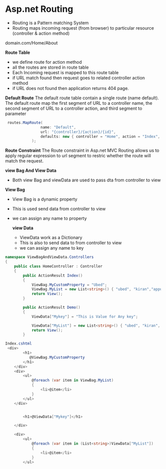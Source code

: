 # Asp.net Routing

- Routing is a Pattern matching System
- Routing maps incoming request (from browser) to particular resource (controller & action method)

domain.com/Home/About<br>

**Route Table**
- we define route for action method
- all the routes are stored in route table
- Each Incoming request is mapped to this route table
- if URL match found then request goes to related controller action method
- if URL does not found then application returns 404 page.

**Default Route**
The default route table contain a single route (name default). The default route map the first segment  of URL to a controller name, the second  segment of URL to a
controller action, and third segment to parameter
```C#
 routes.MapRoute(
                name: "Default",
                url: "{controller}/{action}/{id}",
                defaults: new { controller = "Home", action = "Index", id = UrlParameter.Optional }
            );
```
**Route Constraint**
The Route constraint in Asp.net MVC Routing allows us to apply regular expression to url segment to restric whether the route will match the request.


**view Bag And View Data**
- Both view Bag and viewData are used to pass dta from controller to view

**View Bag**
- View Bag is a dynamic property
- This is used send data from controller to view
- we can assign any name to property


  
  **view Data**
  - ViewData work as a Dictionary
  - This  is also to send data to from controller to view
  - we can assign any name to key
```C#
namespace ViewBagAndViewData.Controllers
{
    public class HomeController : Controller
    {
        public ActionResult Index()
        {
            ViewBag.MyCustomProperty = "Ubed";
            ViewBag.MyList = new List<string>() { "ubed", "kiran","appu" };
            return View();
        }

        public ActionResult Demo()
        {
            ViewData["Mykey"] = "This is Value for Any key";

            ViewData["MyList"] = new List<string>() { "ubed", "kiran", "appu" };
            return View();
        }


```
```C#
Index.cshtml
 <div>
        <h1>
           @ViewBag.MyCustomProperty
        </h1>
    </div>
    <div>
        <ul>
            @foreach (var item in ViewBag.MyList)
            {
                <li>@item</li>
            }
        </ul>
    </div>
```   
```C#

        <h1>@ViewData["Mykey"]</h1>

    </div>

    <div>
        <ul>
            @foreach (var item in (List<string>)ViewData["MyList"])
            {
                <li>@item</li>
            }
        </ul>
```
